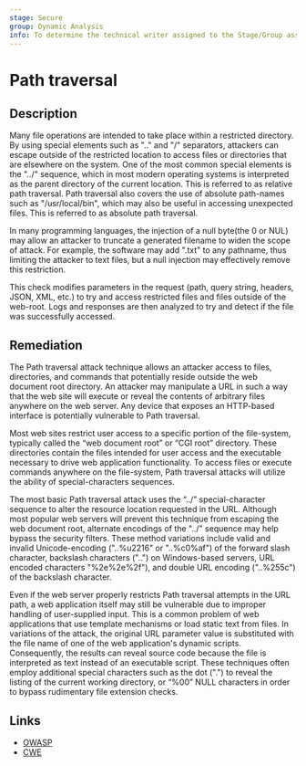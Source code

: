 ```yaml
---
stage: Secure
group: Dynamic Analysis
info: To determine the technical writer assigned to the Stage/Group associated with this page, see https://handbook.gitlab.com/handbook/product/ux/technical-writing/#assignments
---
```


# Path traversal

## Description

Many file operations are intended to take place within a restricted directory. By using special elements such as ".." and "/" separators, attackers can escape outside of the restricted location to access files or directories that are elsewhere on the system. One of the most common special elements is the "../" sequence, which in most modern operating systems is interpreted as the parent directory of the current location. This is referred to as relative path traversal. Path traversal also covers the use of absolute path-names such as "/usr/local/bin", which may also be useful in accessing unexpected files. This is referred to as absolute path traversal.

In many programming languages, the injection of a null byte(the 0 or NUL) may allow an attacker to truncate a generated filename to widen the scope of attack. For example, the software may add ".txt" to any pathname, thus limiting the attacker to text files, but a null injection may effectively remove this restriction.

This check modifies parameters in the request (path, query string, headers, JSON, XML, etc.) to try and access restricted files and files outside of the web-root. Logs and responses are then analyzed to try and detect if the file was successfully accessed.

## Remediation

The Path traversal attack technique allows an attacker access to files, directories, and commands that potentially reside outside the web document root directory. An attacker may manipulate a URL in such a way that the web site will execute or reveal the contents of arbitrary files anywhere on the web server. Any device that exposes an HTTP-based interface is potentially vulnerable to Path traversal.

Most web sites restrict user access to a specific portion of the file-system, typically called the “web document root” or “CGI root” directory. These directories contain the files intended for user access and the executable necessary to drive web application functionality. To access files or execute commands anywhere on the file-system, Path traversal attacks will utilize the ability of special-characters sequences.

The most basic Path traversal attack uses the “../” special-character sequence to alter the resource location requested in the URL. Although most popular web servers will prevent this technique from escaping the web document root, alternate encodings of the "../" sequence may help bypass the security filters. These method variations include valid and invalid Unicode-encoding ("..%u2216" or "..%c0%af") of the forward slash character, backslash characters ("..") on Windows-based servers, URL encoded characters "%2e%2e%2f"), and double URL encoding ("..%255c") of the backslash character.

Even if the web server properly restricts Path traversal attempts in the URL path, a web application itself may still be vulnerable due to improper handling of user-supplied input. This is a common problem of web applications that use template mechanisms or load static text from files. In variations of the attack, the original URL parameter value is substituted with the file name of one of the web application's dynamic scripts. Consequently, the results can reveal source code because the file is interpreted as text instead of an executable script. These techniques often employ additional special characters such as the dot (".") to reveal the listing of the current working directory, or “%00” NULL characters in order to bypass rudimentary file extension checks.

## Links

- [OWASP](https://owasp.org/Top10/A01_2021-Broken_Access_Control)
- [CWE](https://cwe.mitre.org/data/definitions/22.html)
